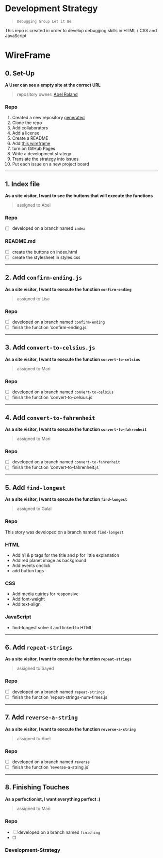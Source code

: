 # Development Strategy

> `Debugging Group Let it Be`

This repo is created in order to develop debugging skills in HTML / CSS and JavaScript 

# WireFrame

## 0. Set-Up

__A User can see a empty site at the correct URL__

> repository owner: [Abel Roland](https://github.com/abelRoland)

### Repo

1. Created a new repository [generated](https://github.com/HackYourFutureBelgium/debugging-project-week-1)
1. Clone the repo
1. Add collaborators
1. Add a license
1. Create a README
1. Add [this wireframe](wireFrame.png)
1. turn on GitHub Pages
1. Write a development strategy
1. Translate the strategy into issues
1. Put each issue on a new project board

---

## 1. Index file

__As a site visitor, I want to see the buttons that will execute the functions__

> assigned to Abel

### Repo

- [ ] developed on a branch named `index`

### README.md

- [ ] create the buttons on index.html
- [ ] create the stylesheet in styles.css

---

## 2. Add `confirm-ending.js`

__As a site visitor, I want to execute the function `confirm-ending`__

> assigned to Lisa

### Repo

- [ ] developed on a branch named `confirm-ending`
- [ ] finish the function 'confirm-ending.js`

---

## 3. Add `convert-to-celsius.js`

__As a site visitor, I want to execute the function `convert-to-celsius`__

> assigned to Mari

### Repo

- [ ] developed on a branch named `convert-to-celsius`
- [ ] finish the function 'convert-to-celsius.js`

---

## 4. Add `convert-to-fahrenheit`

__As a site visitor, I want to execute the function `convert-to-fahrenheit`__

> assigned to Mari

### Repo

- [ ] developed on a branch named `convert-to-fahrenheit`
- [ ] finish the function 'convert-to-fahrenheit.js`

---


## 5. Add `find-longest`

__As a site visitor, I want to execute the function `find-longest`__

> assigned to Galal

### Repo

This story was developed on a branch named `find-longest`

### HTML

- Add h1 & p tags for the title and p for little explanation 
- Add red planet image as background 
- Add events onclick 
- add buttun tags 

### CSS 

- Add media quiries for responsive 
- Add font-weight 
- Add text-align 


### JavaScript

- find-longest solve it and linked to HTML 

---


## 6. Add `repeat-strings`

__As a site visitor, I want to execute the function `repeat-strings`__

> assigned to Sayed

### Repo

- [ ] developed on a branch named `repeat-strings`
- [ ] finish the function 'repeat-strings-num-times.js`

---

## 7. Add `reverse-a-string`

__As a site visitor, I want to execute the function `reverse-a-string`__

> assigned to Abel

### Repo

- [ ] developed on a branch named `reverse`
- [ ] finish the function 'reverse-a-string.js`

---

## 8. Finishing Touches

__As a perfectionist, I want everything perfect :)__

> assigned to Mari

### Repo

- [ ] developed on a branch named `finishing`
- [ ] 

### Development-Strategy
